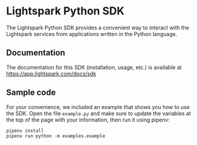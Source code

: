# Lightspark Python SDK

The Lightspark Python SDK provides a convenient way to interact with the Lightspark services from applications written in the Python language.

## Documentation

The documentation for this SDK (installation, usage, etc.) is available at https://app.lightspark.com/docs/sdk

## Sample code

For your convenience, we included an example that shows you how to use the SDK.
Open the file `example.py` and make sure to update the variables at the top of the page with your information, then run it using pipenv:

```python
pipenv install
pipenv run python -m examples.example
```
